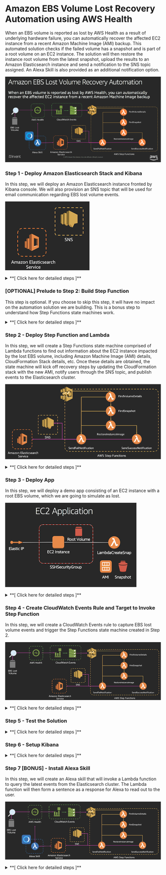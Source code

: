 # Amazon EBS Volume Lost Recovery Automation using AWS Health

When an EBS volume is reported as lost by AWS Health as a result of underlying hardware failure, you can automatically recover the affected EC2 instance from a recent Amazon Machine Image (AMI) backup. This automated solution checks if the failed volume has a snapshot and is part of a root volume on an EC2 instance. The solution will then restore the instance root volume from the latest snapshot, upload the results to an Amazon Elasticsearch instance and send a notification to the SNS topic assigned. An Alexa Skill is also provided as an additional notification option.

![Create Alexa Skills](images/Intro.png)

### Step 1 - Deploy Amazon Elasticsearch Stack and Kibana

In this step, we will deploy an Amazon Elasticsearch instance fronted by Kibana console. We will also provision an SNS topic that will be used for email communication regarding EBS lost volume events.

![Solution](images/Step_1_Sol.png)

<details>
<summary>**[ Click here for detailed steps ]**</summary>
<p>

1. Navigate to the CloudFormation console by clicking on the **Services** drop-down, typing **CloudFormation** in the search bar, and pressing Enter.

    ![Open SNS console](images/Step_1_1.png)

2. Click on **Create stack**.
3. Under **Specify template**, choose **Upload a template file**
5. Upload the file named *step\_1\_es\_ec2proxy\_reinvent\_workshop.yml*.
6. Click **Next**.
7. Enter a **Stack name**. Example: `ebs-es-reinvent`
8. Enter a public CIDR that Kibana will be accessible from. This is the public IP range that you will be accessing the dashboard from. If you aren't sure, you can find your public IP at https://www.myip.com/ and then append a /32 suffix to it. For example, if your public IP was 1.2.3.4, you would use: 1.2.3.4/32. For demo purposes, you can enter the CICR as `0.0.0.0/0`.
9. Click **Next**.
10. If desired, tag the resources by entering `Name` as the Key and `kibana_es_reinvent` as the Value.
11. Click **Next**.
12. Click the check box next to **I acknowledge that AWS CloudFormation might create IAM resources.**
13. Click **Create**.
14. Once you see CREATE_COMPLETE, select the Outputs tab and click on the link for **KibanaURL** to ensure Kibana is accessible and functioning.

![ES Proxy](images/ES_Proxy.png)

</p></details>

### [OPTIONAL] Prelude to Step 2: Build Step Function

This step is optional. If you choose to skip this step, it will have no impact on the automation solution we are building. This is a bonus step to understand how Step Functions state machines work.

<details>
<summary>**[ Click here for detailed steps ]**</summary><p>

Let us build a sample Step Function to evaluate whether the input number is even or odd. Based on the result, a Choice state will add branching logic.

![Open SNS console](images/Even_Odd_State_Machine.png)

1. Navigate to the Lambda console by clicking on the **Services** drop-down, typing **Lambda** in the search bar, and pressing Enter.
2. Click on **Create function**.
3. Choose **Author from scratch**.
4. Enter **Name**. Example: `even_odd_evaluator`
5. In the **Runtime** drop-down, select **Node.js 8.10**.
6. In the **Role** drop-down, select **Choose an existing role**.
7. In the **Existing role** drop-down, select **lambda\_basic\_execution**.
8. Click on **Create function**.
9. Paste below code.

    ```
    exports.handler = async (event) => {
	    if (event.InputNumber % 2 === 0) {
	        return "even";
	    } else {
	        return "odd";
	    }
	};
    ```
1. Click on **Save**.
2. Repeat above steps to create a second function.
3. Name the function `even_function`, and paste below code.

    ```
    exports.handler = async (event) => {
	    const response = {
	        statusCode: 200,
	        body: JSON.stringify('The input number is even!'),
	    };
	    console.log(response);
	    return response;
	};
    ```
1. Click on **Save**.
2. Repeat above steps to create a third function.
3. Name the function `odd_function`, and paste below code.

    ```
    exports.handler = async (event) => {
	    const response = {
	        statusCode: 200,
	        body: JSON.stringify('The input number is odd!'),
	    };
	    console.log(response);
	    return response;
	};
    ```
1. Let's create the Step Function. Navigate to the Step Functions console by clicking on the **Services** drop-down, typing **Step Functions** in the search bar, and pressing Enter.
1. Click on **Create state machine**.
2. In the **Details** section, Enter **Name** of the state machine. Example: `even_odd_number_step_function`
3. In the **State machine definition** section, paste below code. Be sure to replace <mark>\<\<aws\_accoun\_id\>\></mark> with your AWS account ID. Check that the Lambda function names reflect the 3 functions you created.

    ```
    {
	  "Comment": "An example of the Amazon States Language that chooses a branch based on whether the input number is even or odd.",
	  "StartAt": "Evaluate Input Number",
	  "States": {
	    "Evaluate Input Number": {
	      "Type": "Task",
	      "Resource":
	      "arn:aws:lambda:us-east-1:<<aws_account_id>>:function:even_odd_evaluator",
	      "ResultPath": "$.result",
	      "Next": "Even or Odd?"
	    },
	    "Even or Odd?": {
	      "Type": "Choice",
	      "Choices": [
	        {
	          "Variable": "$.result",
	          "StringEquals": "even",
	          "Next": "Even Handler"
	        },
	        {
	          "Variable": "$.result",
	          "StringEquals": "odd",
	          "Next": "Odd Handler"
	        }
	      ]
	    },
	    "Even Handler": {
	      "Type": "Task",
	      "Resource":
	      "arn:aws:lambda:us-east-1:<<aws_account_id>>:function:even_function",
	      "End": true
	    }
	    ,
	    "Odd Handler": {
	      "Type": "Task",
	      "Resource":
	      "arn:aws:lambda:us-east-1:<<aws_account_id>>:function:odd_function",
	      "End": true
	    }
	  }
	}

    ```
1. Refresh button in the state machine graph area.
1. Click **Next**.
2. Choose **Create an IAM role for me**.
3. Enter Name of the role. Example: `StepFunctionsExecutionRoleForMyEvenOddEvalStateMachine`
4. Click **Create state machine**.
5. Click **Start execution**.
6. Provide below input and click on **Start execution**.

    ```
    {
	  "InputNumber": 120
	}
    ```

</p></details>

### Step 2 - Deploy Step Function and Lambda

In this step, we will create a Step Functions state machine comprised of Lambda functions to find out information about the EC2 instance impacted by the lost EBS volume, including Amazon Machine Image (AMI) details, CloudFormation Stack details, etc. Once these details are obtained, the state machine will kick off recovery steps by updating the CloudFormation stack with the new AMI, notify users through the SNS topic, and publish events to the Elasticsearch cluster.

![Solution](images/Step_2_Sol.png)

<details>
<summary>**[ Click here for detailed steps ]**</summary><p>

1. Navigate to the CloudFormation console by clicking on the **Services** drop-down, typing **CloudFormation** in the search bar, and pressing Enter.
2. Click on **Create stack**.
3. Under **Specify template**, choose **Upload a template file**
5. Upload the file named *step\_2\_stepfunctions\_reinvent\_workshop.yml*.
6. Click **Next**.
7. Enter a **Stack name**. Example: `stepfunction-reinvent`
8. Enter the Elasticsearch stack name chosen in Step 1 (sub-step 6) for ESStackName, an SNS topic name (e.g. `sns_es_reinvent`) and an email address for SNS notifications.
9. Click **Next**.
10. If desired, tag the resources by entering `Name` as the Key and `stepfunction_reinvent` as the Value.
11. Click **Next**.
12. Click the check box next to **I acknowledge that AWS CloudFormation might create IAM resources.**
13. Click **Create**.
14. Once the stack is created, you should receive an e-mail confirming the subscription to the SNS topic. Click **Confirm subscription**.

![Step Function](images/StepFunction.png)

</p></details>

### Step 3 - Deploy App

In this step, we will deploy a demo app consisting of an EC2 instance with a root EBS volume, which we are going to simulate as lost.

![EC2 App](images/EC2_App.png)

<details>
<summary>**[ Click here for detailed steps ]**</summary><p>

1. Navigate to the CloudFormation console by clicking on the **Services** drop-down, typing **CloudFormation** in the search bar, and pressing Enter.
2. Click on **Create stack**.
3. Under **Specify template**, choose **Upload a template file**
5. Upload the file named *step\_3\_app\_reinvent\_workshop.yml*.
6. Click **Next**.
7. Enter a Stack name, for example: `ebs-app-reinvent`
9. Select one of the two public subnets created in step 1 for the SubnetId parameter. If you aren't sure, navigate to the VPC Management Console, choose Subnets in the left menu and select one of the newly created subnets with the tag "PublicSubnetA" or "PublicSubnetB".
10. Select the VPC created in Step 1 for the VpcId parameter.
11. Click **Next**.
10. If desired, tag the resources by entering `Name` as the Key and `ebs_app_reinvent` as the Value.
11. Click **Next**.
12. Click the check box next to **I acknowledge that AWS CloudFormation might create IAM resources.**
13. Click **Create**.

</p></details>


### Step 4 - Create CloudWatch Events Rule and Target to Invoke Step Function

In this step, we will create a CloudWatch Events rule to capture EBS lost volume events and trigger the Step Functions state machine created in Step 2.

![Solution](images/Step_4_Sol.png)

<details>
<summary>**[ Click here for detailed steps ]**</summary><p>

1. Navigate to the CloudWatch Events console by clicking on the **Services** drop-down, typing **CloudWatch** in the search bar, and pressing Enter.
2. In the **Navigation** pane, select **Rules**.
3. Click on **Create rule**.
4. Paste below event rule pattern.

    ```
    {
	  "source": [
	    "aws.health"
	  ],
	  "detail-type": [
	    "AWS Health Event"
	  ],
	  "detail": {
	    "service": [
	      "EBS"
	    ],
	    "eventTypeCategory": [
	      "issue"
	    ],
	    "eventTypeCode": [
	      "AWS_EBS_VOLUME_LOST"
	    ]
	  }
	}
    ```
1. Click on **Add target***.
2. Choose **Step Functions state machine**.
3. Select the state machine that you created in Step 2.
4. Choose **Create a new role for this specific resource**.
5. Click on **Configure details**.
6. Enter **Name**. Example: `ebs_events_rule_reinvent`
7. Click on **Create rule**.
8. Create another CloudWatch Events rule named `ebs_mock_events_rule_reinvent `. Paste below event rule pattern.

    ```
    {
	  "source": [
	    "awshealth.mock"
	  ],
	  "detail-type": [
	    "AWS Health Event"
	  ],
	  "detail": {
	    "service": [
	      "EBS"
	    ],
	    "eventTypeCategory": [
	      "issue"
	    ],
	    "eventTypeCode": [
	      "AWS_EBS_VOLUME_LOST"
	    ]
	  }
	}
    ```

</p></details>

### Step 5 - Test the Solution
<details>
<summary>**[ Click here for detailed steps ]**</summary><p>

1. Navigate to the EC2 console by clicking on the **Services** drop-down, typing **EC2** in the search bar, and pressing Enter.
2. Select the instance created in Step 4, and click on **/dev/xvda** next to Root Device and copy the EBS Volume ID.

**Consider below options to test:**

<details>
<summary>**Option 1:** Test by triggering mock CloudWatch event through **AWS CLI**</summary><p>

**Prerequisite:** You need to have the **AWS CLI** installed. Installation instructions can be found [here](https://docs.aws.amazon.com/cli/latest/userguide/installing.html).

3. Create a file named mockpayload.json with below contents. Be sure to replace <mark>\<\<ebs-vol-id\>\></mark> with the volume ID you copied. Also modify the **Time** of the event to be within the the past week so that Kibana and the Alexa skill return results.

    ```
	[
	  {
	    "DetailType": "AWS Health Event",
	    "Source": "awshealth.mock",
	    "Time": "2018-11-27T01:30:00Z",
	    "Resources": [
	      "<<ebs-vol-id>>"
	    ],
	    "Detail": "{\"eventArn\":\"arn:aws:health:us-east-1::event/event-1486428952619\",\"service\":\"EBS\",\"eventTypeCode\":\"AWS_EBS_VOLUME_LOST\",\"eventTypeCategory\":\"issue\",\"startTime\":\"Tue, 27 Nov 2018 01:30:00 GMT\",\"eventDescription\":[{\"language\":\"en_US\",\"latestDescription\":\"Your volume experienced a failure due to multiple component failures and we were unable to recover it. Although EBS volumes are designed for reliability, including being backed by multiple physical drives, we are still exposed to durability risks when multiple concurrent component failures occur before we are able to restore redundancy. We publish our durability expectations on the EBS detail page here (http://aws.amazon.com/ebs/details).\\n\\nFind out what you can do to fix this issue at https://aws.amazon.com/premiumsupport/knowledge-center/ebs-error-status/\\n\\nWe apologize for the inconvenience this may have caused you. If you have any further questions or comments regarding this matter, please contact us at: http://aws.amazon.com/support\"}],\"affectedEntities\":[{\"entityValue\":\"<<ebs-vol-id>>\"}]}"
	  }
	]
    ```
6. Run the following command, where region is the region you launched the stack in:
    `aws events put-events --entries file://mockpayload.json --region <region>`

</p></details>

<details>
<summary>**Option 2:** Test using Step Functions **Start execution** feature</summary><p>

1. Navigate to the Step Functions console by clicking on the **Services** drop-down, typing **Step Functions** in the search bar, and pressing Enter.
3. Click on the state machine named **StepFunctionVolumeLost-*** created as part of Step 2.
4. Click on **Start execution**.
4. Paste below payload that CloudWatch Events would pass if EBS volume lost event were to occur. Be sure to replace <mark>\<\<ebs-vol-id\>\></mark> with the volume ID you copied. Also modify the **time** of the event to be within the the past week so that Kibana and the Alexa skill return results.

    ```
    {
	    "detail-type": "AWS Health Event",
	    "id": "7bf73129-1428-4cd3-a780-98sdf9fdfs8f7",
	    "source": "awshealth.mock",
	    "time": "2018-11-27T01:30:00Z",
	    "resources": [
	        "<<ebs-vol-id>>"
	    ],
	    "detail": {
	        "eventArn": "arn:aws:health:us-east-1::event/event-1486428952619",
	        "service": "EBS",
	        "eventTypeCode": "AWS_EBS_VOLUME_LOST",
	        "eventTypeCategory": "issue",
	        "startTime": "Tue, 27 Nov 2018 01:30:00 GMT",
	        "eventDescription": [
	            {
	                "language": "en_US",
	                "latestDescription": "Your volume experienced a failure due to multiple component failures and we were unable to recover it. Although EBS volumes are designed for reliability, including being backed by multiple physical drives, we are still exposed to durability risks when multiple concurrent component failures occur before we are able to restore redundancy. We publish our durability expectations on the EBS detail page here (http://aws.amazon.com/ebs/details).\\n\\nFind out what you can do to fix this issue at https://aws.amazon.com/premiumsupport/knowledge-center/ebs-error-status/\\n\\nWe apologize for the inconvenience this may have caused you. If you have any further questions or comments regarding this matter, please contact us at: http://aws.amazon.com/support"
	            }
	        ],
	        "affectedEntities": [
	            {
	                "entityValue": "<<ebs-vol-id>>"
	            }
	        ]
	    }
	}
    ```
1. Click on **Start execution**.


</p></details>

</p></details>

### Step 6 - Setup Kibana
<details>
<summary>**[ Click here for detailed steps ]**</summary><p>
    
7. Navigate to the Kibana dashboard from Step 1.
8. Click **Management**.
9. Click **Index Patterns**.
10. Enter * as the index pattern.
11. Click **Next step**.
12. Select Timestamp from the Time filter drop down.
13. Click **Create Index pattern**.
14. Click **Saved Objects**.
15. Click **Import**.
16. Select the **kibana.json** file provided.
17. Click **Confirm all changes**
18. Click Dashboard
19. Click **PHD Events**
20. At the top right, choose a time frame that will include sub-set 6 above (for example, Last 4 hours)

![Kibana](images/Kibana.png)

</p></details>


### Step 7 [BONUS] - Install Alexa Skill

In this step, we will create an Alexa skill that will invoke a Lambda function to query the latest events from the Elasticsearch cluster. The Lambda function will then form a sentence as a response for Alexa to read out to the user.

![Solution](images/Step_Bonus_Sol.png)

<details>
<summary>**[ Click here for detailed steps ]**</summary><p>

1. From the AWS Management Console, navigate to the **N. Virginia** (us-east-1) region.
1. Navigate to the Lambda console by clicking on the **Services** drop-down, typing **Lambda** in the search bar, and pressing Enter.
2. Click **Create Function**
3. Enter **Name**. Example: `alexa_ebs_reinvent`
4. Select **Python 3.6** for the Runtime.
1. In the **Role** drop-down, select **Create a custom role**.
1. In the **IAM role** drop-down, select **Create a new IAM role**.
1. In the **Role name** text box, type *alexa\_lambda\_admin\_role\_reinvent*.
2. Click on **View Policy Document**.
3. Click on **Edit**.
1. Paste below policy.

    ```
    {
	    "Version": "2012-10-17",
	    "Statement": [
	        {
	            "Effect": "Allow",
	            "Action": "*",
	            "Resource": "*"
	        }
	    ]
	}
    ```

1. Click on **Allow**.
2. Click on **Create function**.
8. Paste below code into the function.

    ```
    import json
	import datetime
	import urllib.request
	import dateutil.parser
	import math
	import os 
	
	WELCOME_MESSAGE = ("Welcome to Production Environment!  You can ask me about your production environment status!")
	EXIT_SKILL_MESSAGE = "Thank you! Enjoy the rest of your summit!"
	HELP_MESSAGE = ("I know stuff about your production environment! Ask away!")
	STATE_START = "Start"
	STATE = STATE_START
	
	date_handler = lambda obj: obj.strftime('%Y-%m-%d %H:%M:%S')
	
	def getLatestPhdEvent():
	    es = "http://"+os.environ['ES']
	    index = 'phd-full-events'
	    query = {
	        "size": 1,
	        "sort": [
	            {
	                "PhdEventTime": {
	                    "order": "desc"
	                }
	            }
	        ]
	    }
	    
	    # Elasticsearch Request/Response
	    payload = json.dumps(query).encode('utf-8')         # Encode query for HTTP request
	    request = urllib.request.Request(es + '/' + index + '/_search', payload, {'Content-Type': 'application/json'}, method='GET')    # Build HTTP request
	    response = urllib.request.urlopen(request).read()   # Send Request
	    response = json.loads(response.decode('utf-8'))     # Decode response and convert to JSON
	    return response['hits']['hits'][0]['_source']       # Return query payload    
	
	# --------------- entry point -----------------
	
	def lambda_handler(event, context):
	    print(event)
	    
	    """ App entry point  """
	    if event['request']['type'] == "LaunchRequest":
	        return on_launch()
	    elif event['request']['type'] == "IntentRequest": 
	        return on_intent(event['request'], event['session'])
	    elif event['request']['type'] == "SessionEndedRequest":
	        return on_session_ended(event['request'])
	
	
	# --------------- response handlers -----------------
	
	def on_intent(request, session):
	    """ Called on receipt of an Intent  """
	
	    intent = request['intent']
	    intent_name = request['intent']['name']
	
	    #print("on_intent " +intent_name)
	    get_state(session)
	
	    if 'dialogState' in request:
	        #delegate to Alexa until dialog sequence is complete
	        if request['dialogState'] == "STARTED" or request['dialogState'] == "IN_PROGRESS":
	            print (request['dialogState'])
	            return dialog_response("", False)
	
	    if intent_name == "GetNewEventIntent":
	        return get_event()
	    elif intent_name == "AMAZON.HelpIntent":
	        return do_help()
	    elif intent_name == "AMAZON.StopIntent":
	        return do_stop()
	    elif intent_name == "AMAZON.CancelIntent":
	        return do_stop()
	    else:
	        print("invalid intent reply with help")
	        return do_help()
	
	
	def do_stop():
	    attributes = {"state":globals()['STATE']}
	    return response(attributes, response_plain_text(EXIT_SKILL_MESSAGE, True))
	
	def do_help():
	    global STATE
	    STATE = STATE_START
	    attributes = {"state":globals()['STATE']}
	    return response(attributes, response_plain_text(HELP_MESSAGE, True))
	
	def on_launch():
	    return get_welcome_message()
	
	def on_session_ended(request):
	    if request['reason']:
	        end_reason = request['reason']
	        print("on_session_ended reason: " + end_reason)
	        
	def get_state(session):
	    """ get and set the current state  """
	
	    global STATE
	
	    if 'attributes' in session:
	        if 'state' in session['attributes']:
	            STATE = session['attributes']['state']
	        else:
	            STATE = STATE_START
	    else:
	        STATE = HELP_MESSAGE
	
	
	# --------------- response string formatters -----------------
	def get_welcome_message():
	    attributes = {"state":globals()['STATE']}
	    return response(attributes, response_plain_text(WELCOME_MESSAGE, False))
	
	def getDateTimeFromISO8601String(s):
	    d = dateutil.parser.parse(s)
	    return d
	
	def get_event():
	    attributes = {"state":globals()['STATE']}
	
	    payload = getLatestPhdEvent()
	    print(payload)
	    
	    ## Get Time ##
	    x = payload['PhdEventTime']
	    timeiso = getDateTimeFromISO8601String(x)
	    
	    ## Convert to AU/Melbourne ##
	    y = dateutil.parser.parse(x)
	    meltimeiso = y + datetime.timedelta(hours=int(os.environ['timezonedelta']))
	    eventtimestr = json.dumps(meltimeiso, default = date_handler)
	   
	    eventtime = datetime.datetime.strptime(eventtimestr.replace("\"", ""), "%Y-%m-%d  %H:%M:%S")
	    systemname =  payload['ResourceStack']['StackName']
	    eventid =  payload['PhdEventId']
	    recoverytime = payload['RestoredResources']['RestoredVolumes'][0]['CreateTime']
	    #recoverystatus = payload['NOTIFMESSAGE']['Message']
	    
	    # Compose Event time
	    eventdate = str(eventtime.year) + "-" + str(eventtime.month) + "-" + str(eventtime.day)
	    eventtimestr = str(eventtime.hour) + ":" + str(eventtime.minute)
	    dtime = datetime.datetime.strptime(eventtimestr, "%H:%M")
	    eventtime = dtime.strftime("%I:%M %p")
	    
	    # Find Recovery Time
	    reventlist = payload['ResourceStack']['StackEvents']
	    for revent in reventlist:
	        if revent['ResourceType'] == "AWS::CloudFormation::Stack":
	            if revent['ResourceStatus'] == "UPDATE_COMPLETE":
	                rendtime = revent['Timestamp']
	    
	    endtime = getDateTimeFromISO8601String(rendtime)
	    diff = endtime - timeiso
	    diffseconds = diff.total_seconds()
	    diffhours = diffseconds // 3600
	    diffminutes = (diffseconds % 3600) // 60
	    diffseconds = diffseconds % 60
	    recoveryhours =  str(math.ceil(diffhours))
	    recoveryminutes =  str(math.ceil(diffminutes))
	    recoveryseconds =  str(math.ceil(diffseconds))
	
	    LATEST_EVENT = ( "On "+ eventdate + " at " + eventtime + "! System " + systemname + " was down! " + "System is now recovered ! " + " Total Recovery time is " + recoveryhours + " hours " + recoveryminutes + " minutes and " + recoveryseconds + " seconds " +  "! Please check kibana for recovery details!")
	    return response(attributes, response_plain_text(LATEST_EVENT, True))
	
	def response(attributes, speech_response):
	    """ create a simple json response """
	
	    return {
	        'version': '1.0',
	        'sessionAttributes': attributes,
	        'response': speech_response
	    }
	    
	def response_plain_text(output, endsession):
	    """ create a simple json plain text response  """
	
	    return {
	        'outputSpeech': {
	            'type': 'PlainText',
	            'text': output
	        },
	        'shouldEndSession': endsession
	    }

    ```
9. Under Environment variables, enter `timezonedelta` as the Key and `-8` as the value.
10. Under Environment variables, enter `ES` as the Key and the `<<ESDomain_endpoint>>` from step 1 as the value.
11. Set up **Network** configuration of the Lambda function as shown below.
    * In the **VPC** drop-down, select the VPC of the *kibana\_es\_reinvent* app.
    * In the **Subnets** drop-down, select PrivateSubnetA (*10.1.2.0/24*) and PrivateSubnetB (*10.1.4.0/24*).
    * In the **Security Groups** drop-down, select the same security group as the ProxyServer.
11. Click **Save** at the top right of the page.

**Configure Alexa intent "GetNewEventIntent".**

1. Navigate to [https://developer.amazon.com/alexa](https://developer.amazon.com/alexa)
13. Sign In with your Amazon ID.
14. Click on **Create Alexa Skills**.

    ![Create Alexa Skills](images/CreateAlexaSkills.png)

15. Click on **Start a Skill**.
16. Click on **Create Skill**.
17. Enter **Skill name**. Example: `Production`
18. Select **Default language** as **English (US)**.
19. Under **Choose a model to add to your skill**, select **Custom**.
20. Click on **Create Skill**.
21. Select **Start from scratch**.
22. Click on **Choose**.
23. In the **Navigation** pane, click on **Intents**.
24. Click on **Add Intent**.
25. Choose **Create custom intent** and enter name of intent as `GetNewEventIntent`.
26. Click on **Create custom intent**.
27. Under **Sample Utterances**, enter `Latest Events`.
28. Click on **+**.
29. Click on **Save Model**.
32. In the **Navigation** pane, select **Endpoint**.
33. Choose **AWS Lambda ARN** option.
34. In the **Default Region** text box, enter the ARN of the Lambda function created in this step.
35. In the **North America** text box, enter the same ARN value.
36. Copy the **Your Skill ID** to clipboard.
37. Click on **Save Endpoints**.
29. In the **Navigation** pane, select **Interfaces**.
30. Enable the **Audio Player** option.
31. Click on **Save Interfaces**.
32. Click on **Build Model**.
33. Navigate back to the Lambda function in the AWS Management Console.
34. Under the **Add triggers** section, select **Alexa Skills Kit**.
35. In the **Skill ID** text box, cope the skill ID that was copied to the clipboard.
36. Click on **Add**.
37. Head back to the **Alexa Developer Console**.
38. Click on **Test** tab.
39. Type in `Alexa, ask production about latest events` or talk into your computer's microphone.


</p></details>
